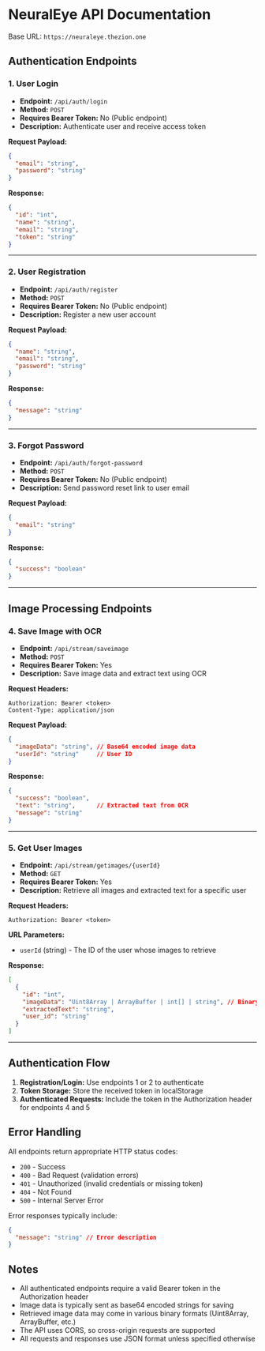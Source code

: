 
# NeuralEye API Documentation

Base URL: `https://neuraleye.thezion.one`

## Authentication Endpoints

### 1. User Login
- **Endpoint:** `/api/auth/login`
- **Method:** `POST`
- **Requires Bearer Token:** No (Public endpoint)
- **Description:** Authenticate user and receive access token

**Request Payload:**
```json
{
  "email": "string",
  "password": "string"
}
```

**Response:**
```json
{
  "id": "int",
  "name": "string",
  "email": "string",
  "token": "string"
}
```

---

### 2. User Registration
- **Endpoint:** `/api/auth/register`
- **Method:** `POST`
- **Requires Bearer Token:** No (Public endpoint)
- **Description:** Register a new user account

**Request Payload:**
```json
{
  "name": "string",
  "email": "string",
  "password": "string"
}
```

**Response:**
```json
{
  "message": "string"
}
```

---

### 3. Forgot Password
- **Endpoint:** `/api/auth/forgot-password`
- **Method:** `POST`
- **Requires Bearer Token:** No (Public endpoint)
- **Description:** Send password reset link to user email

**Request Payload:**
```json
{
  "email": "string"
}
```

**Response:**
```json
{
  "success": "boolean"
}
```

---

## Image Processing Endpoints

### 4. Save Image with OCR
- **Endpoint:** `/api/stream/saveimage`
- **Method:** `POST`
- **Requires Bearer Token:** Yes
- **Description:** Save image data and extract text using OCR

**Request Headers:**
```
Authorization: Bearer <token>
Content-Type: application/json
```

**Request Payload:**
```json
{
  "imageData": "string", // Base64 encoded image data
  "userId": "string"     // User ID
}
```

**Response:**
```json
{
  "success": "boolean",
  "text": "string",      // Extracted text from OCR
  "message": "string"
}
```

---

### 5. Get User Images
- **Endpoint:** `/api/stream/getimages/{userId}`
- **Method:** `GET`
- **Requires Bearer Token:** Yes
- **Description:** Retrieve all images and extracted text for a specific user

**Request Headers:**
```
Authorization: Bearer <token>
```

**URL Parameters:**
- `userId` (string) - The ID of the user whose images to retrieve

**Response:**
```json
[
  {
    "id": "int",
    "imageData": "Uint8Array | ArrayBuffer | int[] | string", // Binary image data
    "extractedText": "string",
    "user_id": "string"
  }
]
```

---

## Authentication Flow

1. **Registration/Login:** Use endpoints 1 or 2 to authenticate
2. **Token Storage:** Store the received token in localStorage
3. **Authenticated Requests:** Include the token in the Authorization header for endpoints 4 and 5

## Error Handling

All endpoints return appropriate HTTP status codes:
- `200` - Success
- `400` - Bad Request (validation errors)
- `401` - Unauthorized (invalid credentials or missing token)
- `404` - Not Found
- `500` - Internal Server Error

Error responses typically include:
```json
{
  "message": "string" // Error description
}
```

## Notes

- All authenticated endpoints require a valid Bearer token in the Authorization header
- Image data is typically sent as base64 encoded strings for saving
- Retrieved image data may come in various binary formats (Uint8Array, ArrayBuffer, etc.)
- The API uses CORS, so cross-origin requests are supported
- All requests and responses use JSON format unless specified otherwise
